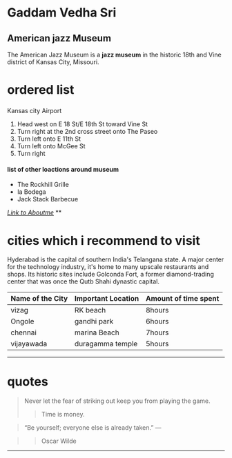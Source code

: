 # Gaddam Vedha Sri
## American jazz Museum
The American Jazz Museum is a **jazz museum** in the historic 18th and Vine district of Kansas City, Missouri.

# ordered list
 ###
 Kansas city Airport 
 1. Head west on E 18 St/E 18th St toward Vine St
2. Turn right at the 2nd cross street onto The Paseo
3. Turn left onto E 11th St
4. Turn left onto McGee St
5. Turn right 
 #### list of other loactions around museum
 * The Rockhill Grille
 * la Bodega
 * Jack Stack Barbecue

 *[Link to Aboutme](Aboutme.md)*
 **


 # cities which i recommend to visit

Hyderabad is the capital of southern India's Telangana state. A major center for the technology industry, it's home to many upscale restaurants and shops. Its historic sites include Golconda Fort, a former diamond-trading center that was once the Qutb Shahi dynastic capital.

| Name of the City | Important Location | Amount of time spent |
--- | --- | ---|
| vizag | RK beach | 8hours |
|Ongole | gandhi park | 6hours |
| chennai | marina Beach | 7hours |
| vijayawada| duragamma temple| 5hours |

 ---
 # quotes
 >Never let the fear of striking out keep you from playing the game.
 >> Time is money.

 > “Be yourself; everyone else is already taken.”
― 

 >>Oscar Wilde

 ---